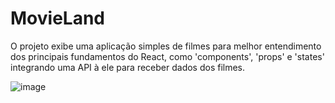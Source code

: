 # MovieLand
O projeto exibe uma aplicação simples de filmes para melhor entendimento dos principais fundamentos do React, como 'components', 'props' e 'states' integrando uma API à ele para receber dados dos filmes.

![image](https://github.com/fuzinelli500280/MovieLand/assets/144074554/7bc214b7-d152-4169-b066-07fb3f171403)

